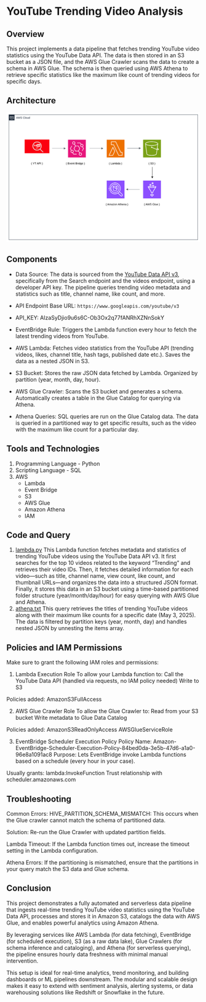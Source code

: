 # YouTube Trending Video Analysis

## Overview
This project implements a data pipeline that fetches trending YouTube video statistics using the YouTube Data API. The data is then stored in an S3 bucket as a JSON file, and the AWS Glue Crawler scans the data to create a schema in AWS Glue. The schema is then queried using AWS Athena to retrieve specific statistics like the maximum like count of trending videos for specific days.


## Architecture
![Architecture](images/architecture.png)

## Components

- Data Source: The data is sourced from the [YouTube Data API v3](https://developers.google.com/youtube/v3), specifically from the Search endpoint and the videos endpoint, using a developer API key. The pipeline queries trending video metadata and statistics such as title, channel name, like count, and more.

- API Endpoint Base URL: `https://www.googleapis.com/youtube/v3`

- API_KEY: AIzaSyDjio9u6s6C-Ob3Ox2q77fANRhXZNnSokY

- EventBridge Rule: Triggers the Lambda function every hour to fetch the latest trending videos from YouTube.


- AWS Lambda: Fetches video statistics from the YouTube API (trending videos, likes, channel title, hash tags, published date etc.).
Saves the data as a nested JSON in S3.


- S3 Bucket: Stores the raw JSON data fetched by Lambda.
Organized by partition (year, month, day, hour).


- AWS Glue Crawler: Scans the S3 bucket and generates a schema.
Automatically creates a table in the Glue Catalog for querying via Athena.


- Athena Queries: SQL queries are run on the Glue Catalog data.
The data is queried in a partitioned way to get specific results, such as the video with the maximum like count for a particular day.


## Tools and Technologies 
1. Programming Language - Python
2. Scripting Language - SQL
3. AWS
   - Lambda
   - Event Bridge
   - S3
   - AWS Glue
   - Amazon Athena
   - IAM


## Code and Query
1. [lambda.py](codes-n-query/lambda.py)
This Lambda function fetches metadata and statistics of trending YouTube videos using the YouTube Data API v3. It first searches for the top 10 videos related to the keyword “Trending” and retrieves their video IDs. Then, it fetches detailed information for each video—such as title, channel name, view count, like count, and thumbnail URLs—and organizes the data into a structured JSON format. Finally, it stores this data in an S3 bucket using a time-based partitioned folder structure (year/month/day/hour) for easy querying with AWS Glue and Athena.
2. [athena.txt](codes-n-query/athena-sql-query)
This query retrieves the titles of trending YouTube videos along with their maximum like counts for a specific date (May 3, 2025). The data is filtered by partition keys (year, month, day) and handles nested JSON by unnesting the items array.


## Policies and IAM Permissions
Make sure to grant the following IAM roles and permissions:

1. Lambda Execution Role
To allow your Lambda function to:
Call the YouTube Data API (handled via requests, no IAM policy needed)
Write to S3

Policies added:
AmazonS3FullAccess

2. AWS Glue Crawler Role
To allow the Glue Crawler to:
Read from your S3 bucket
Write metadata to Glue Data Catalog

Policies added:
AmazonS3ReadOnlyAccess 
AWSGlueServiceRole

3. EventBridge Scheduler Execution Policy
Policy Name: Amazon-EventBridge-Scheduler-Execution-Policy-84bed0da-3e5b-47d6-a1a0-96e8a1091ac8
Purpose: Lets EventBridge invoke Lambda functions based on a schedule (every hour in your case).

Usually grants:
lambda:InvokeFunction
Trust relationship with scheduler.amazonaws.com

## Troubleshooting
Common Errors:
HIVE_PARTITION_SCHEMA_MISMATCH: This occurs when the Glue crawler cannot match the schema of partitioned data.

Solution: Re-run the Glue Crawler with updated partition fields.

Lambda Timeout: If the Lambda function times out, increase the timeout setting in the Lambda configuration.

Athena Errors: If the partitioning is mismatched, ensure that the partitions in your query match the S3 data and Glue schema.


## Conclusion
This project demonstrates a fully automated and serverless data pipeline that ingests real-time trending YouTube video statistics using the YouTube Data API, processes and stores it in Amazon S3, catalogs the data with AWS Glue, and enables powerful analytics using Amazon Athena.

By leveraging services like AWS Lambda (for data fetching), EventBridge (for scheduled execution), S3 (as a raw data lake), Glue Crawlers (for schema inference and cataloging), and Athena (for serverless querying), the pipeline ensures hourly data freshness with minimal manual intervention.

This setup is ideal for real-time analytics, trend monitoring, and building dashboards or ML pipelines downstream. The modular and scalable design makes it easy to extend with sentiment analysis, alerting systems, or data warehousing solutions like Redshift or Snowflake in the future.









